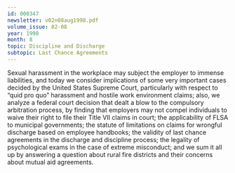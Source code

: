 ```yaml
---
id: 000347
newsletter: v02n08aug1998.pdf
volume_issue: 02-08
year: 1998
month: 8
topic: Discipline and Discharge
subtopic: Last Chance Agreements
---
```


Sexual harassment in the workplace may subject the employer to immense liabilities, and today we consider implications of some very important cases decided by the United States Supreme Court, particularly with respect to “quid pro quo” harassment and hostile work environment claims; also, we analyze a federal court decision that dealt a blow to the compulsory arbitration process, by finding that employers may not compel individuals to waive their right to file their Title VII claims in court; the applicability of FLSA  to municipal governments; the statute of limitations on claims for wrongful discharge based on employee handbooks; the validity of last chance agreements in the discharge and discipline process; the legality of psychological exams in the case of extreme misconduct; and we sum it all up by answering a question about rural fire districts and their concerns about mutual aid agreements.